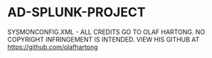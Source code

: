 # AD-SPLUNK-PROJECT

SYSMONCONFIG.XML - ALL CREDITS GO TO OLAF HARTONG. NO COPYRIGHT INFRINGEMENT IS INTENDED. VIEW HIS GITHUB AT https://github.com/olafhartong
